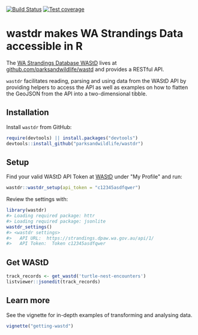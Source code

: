 [![Build Status](https://travis-ci.org/parksandwildlife/wastdr.svg?branch=master)](https://travis-ci.org/parksandwildlife/wastdr)
[![Test coverage](https://codecov.io/gh/parksandwildlife/wastdr/branch/master/graph/badge.svg)](https://codecov.io/gh/parksandwildlife/wastdr)


wastdr makes WA Strandings Data accessible in R
===============================================

The [WA Strandings Database WAStD](https://strandings.dpaw.wa.gov.au/) lives at [github.com/parksandwildlife/wastd](https://github.com/parksandwildlife/wastd) 
and provides a RESTful API.

`wastdr` facilitates reading, parsing and using data from the WAStD API by 
providing helpers to access the API as well as examples on how to flatten the 
GeoJSON from the API into a two-dimensional tibble.

Installation
------------

Install `wastdr` from GitHub:

``` r
require(devtools) || install.packages("devtools")
devtools::install_github("parksandwildlife/wastdr")
```

Setup
-----

Find your valid WAStD API Token at [WAStD](https://strandings.dpaw.wa.gov.au/) 
under "My Profile" and run:

``` r
wastdr::wastdr_setup(api_token = "c12345asdfqwer")
```

Review the settings with:

``` r
library(wastdr)
#> Loading required package: httr
#> Loading required package: jsonlite
wastdr_settings()
#> <wastdr settings>
#>   API URL:  https://strandings.dpaw.wa.gov.au/api/1/ 
#>   API Token:  Token c12345asdfqwer
```

Get WAStD
---------

``` r
track_records <- get_wastd('turtle-nest-encounters')
listviewer::jsonedit(track_records)
```

Learn more
----------

See the vignette for in-depth examples of transforming and analysing data.

``` r
vignette("getting-wastd")
```
